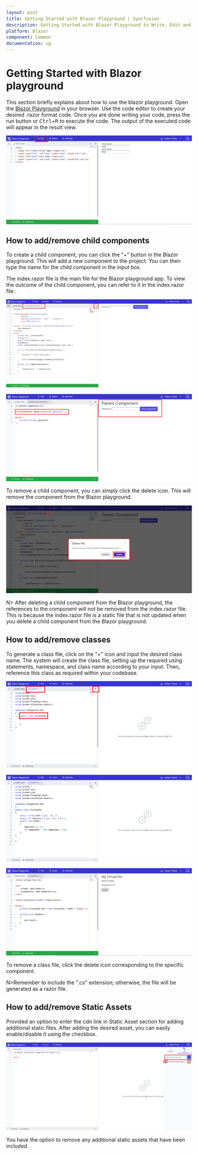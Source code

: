 ```yaml
---
layout: post
title: Getting Started with Blazor Playground | Syncfusion
description: Getting Started with Blazor Playground to Write, Edit and Compile for Blazor Components
platform: Blazor
component: Common
documentation: ug
---
```

# Getting Started with Blazor playground

This section briefly explains about how to use the blazor playground.
Open the [Blazor Playground](https://blazorplayground.syncfusion.com/) in your browser. Use the code editor to create your desired  .razor format code. Once you are done writing your code, press the run button or <kbd>Ctrl</kbd>+<kbd>R</kbd> to execute the code. The output of the executed code will appear in the result view.

![Getting Started with Blazor playground](images/getting_started.png)

## How to add/remove child components

To create a child component, you can click the "+" button in the Blazor playground. This will add a new component to the project. You can then type the name for the child component in the input box.

The index.razor file is the main file for the Blazor playground app. To view the outcome of the child component, you can refer to it in the index.razor file.

![Adding child components in Blazor playgorund](images/ChildComponent.png)

![Referring child component in index.razor](images/Refer_ChildComponent.png)

To remove a child component, you can simply click the delete icon. This will remove the component from the Blazor playground.

![Deleting child component in index.razor](images/Delete_ChildComponent.png)

N> After deleting a child component from the Blazor playground, the references to the component will not be removed from the index.razor file. This is because the index.razor file is a static file that is not updated when you delete a child component from the Blazor playground.

## How to add/remove classes

To generate a class file, click on the "+" icon and input the desired class name. The system will create the class file, setting up the required using statements, namespace, and class name according to your input. Then, reference this class as required within your codebase.

![Predefined snippets for class file](images/Class_Snippet.png)

![Adding class file in Blazor playgorund](images/Adding_Class.png)

![Referring the class in Blazor playgorund](images/Referred_Class.png)

To remove a class file, click the delete icon corresponding to the specific component.

N>Remember to include the ".cs" extension; otherwise, the file will be generated as a razor file.

## How to add/remove Static Assets

Provided an option to enter the cdn link in Static Asset section for adding additional static files. After adding the desired asset, you can easily enable/disable it using the checkbox. 

![Adding/Removing static assets](images/Adding_StaticAssets.png)

You have the option to remove any additional static assets that have been included.




